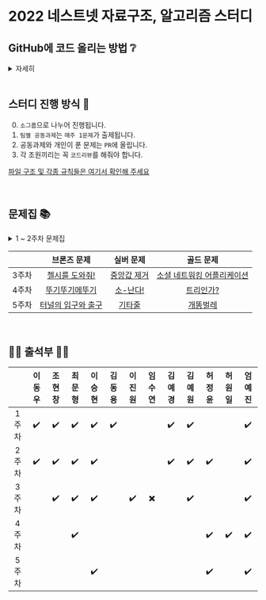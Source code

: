 # 2022 네스트넷 자료구조, 알고리즘 스터디

## GitHub에 코드 올리는 방법 ❔

<details><summary>자세히</summary>

### 0. 초기 환경 설정

1. #### 맨 처음, 이 repository를 `fork` 한다.

   <p align="center">
    <img src="https://user-images.githubusercontent.com/74577714/162030249-6f63fc17-7886-453c-b2e2-a9f1a5256646.png" style="zoom:50%;"/>
   </p>

2. #### `fork` 받은 저장소를 자신의 컴퓨터에 clone 받은 뒤 자신의 이름으로 된 폴더를 생성한다.

   앞으로 올리는 모든 파일들은 `자신의 이름`으로 된 폴더 안에 올려야 한다

   <p align="center">
    <img src="https://user-images.githubusercontent.com/74577714/162030843-41e1056b-a4b5-486c-91fc-8d466cc750c4.png" style="zoom:50%;"/>
   </p>

   ```bash
   $ git clone [fork한 자신의 repository 주소]
   $ cd 2022-algorithm-study

   $ mkdir -p [자신의 이름]
   ```

   **주의**: IDE로 폴더를 열때 `자신의이름` 폴더를 열어야 `.ide` 같은 에디터 설정 파일들이 엉뚱한데 추가되지 않는다

3. #### upstream 주소 추가

   ```bash
   $ git remote add upstream https://github.com/CBNU-Nnet/2022-algorithm-study.git
   $ git remote -v
   ```
<br>

### 1. 저장소 최신으로 업데이트

커밋 내역을 깔끔하게 하기 위해서 `-r` 옵션 사용

```bash
$ git pull -r upstream main
```

<br>

### 2. 문제별로 커밋 생성

* 문제별 고민 시간은 최대 1시간을 넘기지 않는 것이 좋다.

* 코드 리뷰를 진행하므로 최대한 가독성이 좋게 작성하려고 노력해보기

* 커밋하는 방법

  ```bash
  $ git add .
  $ git status
  $ git commit -m "[1주차] : 최문형 - 1998 토마토 Gold5 (#10)"
  $ git push origin main
  ```

* #### 커밋 메시지 생성 규칙

  [{주차}] : {이름} - {문제번호 문제이름 티어} (#문제집issue번호)

  ex) `[1주차] : 최문형 - 1998 토마토 Gold5 (#10)`

  > 커밋 메시지에 issue 번호를 포함시키면, 추후에 issue에 해당 커밋들을 모아서 확인할 수 있다.

* #### 문제집 `issue` 번호

  GitHub `issue` 탭에서 확인할 수 있다.

<br>

### 3. 해당 문제집의 문제들을 다 풀고나면 PR 생성

`fork` 해 온 저장소로 이동해서 Pull Request를 생성한다.

* #### 제목

  [{주차}] {이름} (#문제집issue번호)

  ex) `[1주차] 최문형 (#10)`

* #### 내용

  풀이 간단하게 설명, 문제풀면서 어려웠던 점, 소요시간 등 적어두기

- 주차별 과제의 경우 reviewer 모두 지정하기

<br>

### 4. 코드리뷰 후 merge

* 코드 리뷰 내용은 자유롭게 작성하기
  - 코드에 대해서 궁금한 점 질문
  - 코드에 대한 칭찬
  - 코드 개선 아이디어 건의 (성능, 클린코드 등)
  - 등등 ..
* 코드 리뷰가 끝난 뒤 필요에 따라 추가로 리팩토링하고 커밋 (커밋 형식은 자유)

</details><br>

## 스터디 진행 방식 🎲

0. `소그룹`으로 나누어 진행됩니다.
1. `팀별 공동과제`는 `매주 1문제`가 출제됩니다.
2. 공동과제와 개인이 푼 문제는 `PR`에 올립니다.
3. 각 조원끼리는 꼭 `코드리뷰`를 해줘야 합니다.

[파일 구조 및 각종 규칙들은 여기서 확인해 주세요](https://github.com/CBNU-Nnet/2022-algorithm-study/issues/1/#issues)

<br>

## 문제집 📚

<details>
   <summary>1 ~ 2주차 문제집</summary>
   <br>
<table>
  <thread>
    <tr>
      <td>주차 / 그룹</td>
      <td>해바라기반</td>
      <td>슬기로운반</td>
      <td>지혤로운반</td>
      <td>장미반</td>
    </tr>
  </thread>
  <tbody>
    <tr>
      <td>1주차</td>
      <td><a href="https://www.acmicpc.net/problem/1541">잃어버린 괄호</a></td>
      <td colspan="3"><a href="https://www.acmicpc.net/problem/10869">사칙연산</a></td>
    </tr>
    <tr>
       <td>2주차</td>
       <td><a href="https://www.acmicpc.net/problem/1283">단축키 지정</a></td>
       <td colspan="3"><a href="https://www.acmicpc.net/problem/1267">핸드폰 요금</a></td>
    </tr>
  </tbody>
</table>
<hr>
</details>

||브론즈 문제|실버 문제|골드 문제|
|:--:|:-:|:-:|:-:|
|3주차|[첼시를 도와줘!](https://www.acmicpc.net/problem/11098)|[중앙값 제거](https://www.acmicpc.net/problem/23758)|[소셜 네트워킹 어플리케이션](https://www.acmicpc.net/problem/7511)
|4주차|[뚜기뚜기메뚜기](https://www.acmicpc.net/problem/10545)|[소-난다!](https://www.acmicpc.net/problem/19699)|[트리인가?](https://www.acmicpc.net/problem/6416)
|5주차|[터널의 입구와 출구](https://www.acmicpc.net/problem/5612)|[기타줄](https://www.acmicpc.net/problem/1049)|[개똥벌레](https://www.acmicpc.net/problem/3020)
<br>

## 🙋‍♂️ 출석부 🙋‍♀️

||이동우|조현창|최문형|이승현|김동용|이진원|임수연|김예경|김예원|허정윤|허원일|엄예진|
|:--:|:--:|:--:|:--:|:--:|:--:|:--:|:--:|:--:|:--:|:--:|:--:|:--:|
|1주차|✔️|✔️|✔️|✔️|✔️|||✔️|✔️|||✔️|
|2주차|✔️|✔️|✔️|✔️||||✔️|✔️|✔️||✔️|
|3주차||✔️|✔️|✔️||✔️|✖️||✔️|||✔️|
|4주차|||✔️|||||||✔️|✔️|✔️|
|5주차||||✔️||||||✔️||✔️|
